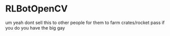 # RLBotOpenCV

um yeah dont sell this to other people for them to farm crates/rocket pass
if you do you have the big gay
